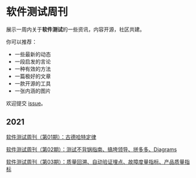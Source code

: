 # 软件测试周刊
展示一周内关于**软件测试**的一些资讯，内容开源，社区共建。

你可以推荐：

- 一些最新的动态
- 一段启发的言论
- 一种有效的方法
- 一篇极好的文章
- 一款开源的工具
- 一张内涵的图片

欢迎提交 [issue](https://github.com/bxiaopeng/SoftwareTestingWeekly/issues)。



## 2021

[软件测试周刊（第01期）：古德哈特定律](https://www.yuque.com/duoduo-b2n97/lvg8r2/dbor1s)

[软件测试周刊（第02期）：测试不背锅指南、搞垮领导、拼多多、Diagrams](https://www.yuque.com/duoduo-b2n97/lvg8r2/ewobh3)

[软件测试周刊（第03期）：质量回溯、自动验证埋点、故障度量指标、产品质量指标]( https://www.yuque.com/duoduo-b2n97/lvg8r2/ymrl0h) 